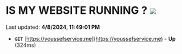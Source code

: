 # IS MY WEBSITE RUNNING ? [![](https://img.shields.io/static/v1?label=Sponsor&message=%E2%9D%A4&logo=GitHub&color=%23fe8e86)](https://github.com/sponsors/<username>)

Last updated: **4/8/2024, 11:49:01 PM**

- `GET` [https://youssefservice.me](https://youssefservice.me) - **Up** (324ms)
